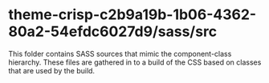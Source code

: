 # theme-crisp-c2b9a19b-1b06-4362-80a2-54efdc6027d9/sass/src

This folder contains SASS sources that mimic the component-class hierarchy. These files
are gathered in to a build of the CSS based on classes that are used by the build.
